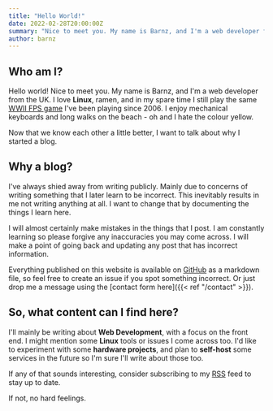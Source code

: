 ```yaml
---
title: "Hello World!"
date: 2022-02-28T20:00:00Z
summary: "Nice to meet you. My name is Barnz, and I'm a web developer from the UK. I love Linux, ramen, and in my spare time I still play the same WWII FPS game I've been playing since 2006..."
author: barnz
---
```


## Who am I?

Hello world! Nice to meet you. My name is Barnz, and I'm a web developer from the UK. I love **Linux**, ramen, and in my spare time I still play the same [WWII FPS game](https://www.splashdamage.com/games/wolfenstein-enemy-territory/) I've been playing since 2006. I enjoy mechanical keyboards and long walks on the beach - oh and I hate the colour yellow.

Now that we know each other a little better, I want to talk about why I started a blog.

## Why a blog?

I've always shied away from writing publicly. Mainly due to concerns of writing something that I later learn to be incorrect. This inevitably results in me not writing anything at all. I want to change that by documenting the things I learn here.

I will almost certainly make mistakes in the things that I post. I am constantly learning so please forgive any inaccuracies you may come across. I will make a point of going back and updating any post that has incorrect information.

Everything published on this website is available on [GitHub](https://github.com/incinn/barnz.dev) as a markdown file, so feel free to create an issue if you spot something incorrect. Or just drop me a message using the [contact form here]({{< ref "/contact" >}}).

## So, what content can I find here?

I'll mainly be writing about **Web Development**, with a focus on the front end. I might mention some **Linux** tools or issues I come across too. I'd like to experiment with some **hardware projects**, and plan to **self-host** some services in the future so I'm sure I'll write about those too.

If any of that sounds interesting, consider subscribing to my [RSS](/blog/index.xml) feed to stay up to date.

If not, no hard feelings.
